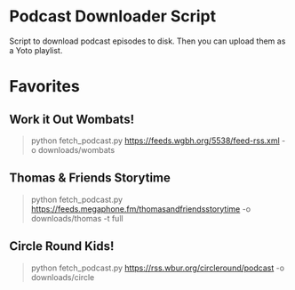 # Podcast Downloader Script

Script to download podcast episodes to disk. Then you can upload them as a Yoto playlist.

# Favorites

## Work it Out Wombats!

> python fetch_podcast.py https://feeds.wgbh.org/5538/feed-rss.xml -o downloads/wombats

## Thomas & Friends Storytime

> python fetch_podcast.py https://feeds.megaphone.fm/thomasandfriendsstorytime -o downloads/thomas -t full

## Circle Round Kids!

> python fetch_podcast.py https://rss.wbur.org/circleround/podcast -o downloads/circle